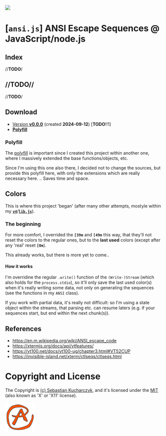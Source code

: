 <img src="https://kekse.biz/github.php?draw&override=github:ansi.js" />

# [`ansi.js`] ANSI Escape Sequences @ JavaScript/node.js

## Index
//**TODO**/

## //**TODO**//
//**TODO**/

## Download
* [Version **v0.0.0**](js/ansi.js) (created **2024-09-12**) [**TODO**!!1]
* [**Polyfill**](js/polyfill.js)

### Polyfill
The [polyfill](js/polyfill.js) is important since I created this project
within another one, where I massively extended the base functions/objects, etc.

Since I'm using this one also there, I decided not to change the sources,
but provide this polyfill here, with only the extensions which are really
necessary here. .. Saves time and space.

## Colors
This is where this project 'began' (after many other attempts, mostyle within my
[**`v4`**](https://github.com/kekse1/v4/)/[**`lib.js`**](https://github.com/kekse1/lib.js/)).

### The beginning
For more comfort, I overrided the **`[39m`** and **`[49m`** this way, that they'll
not reset the colors to the regular ones, but to the **last used** colors (except
after any 'real' reset **`[0m`**).

This already works, but there is more yet to come..

#### How it works
I'm overridine the regular `.write()` function of the `(Write-)Stream` (which also holds for
the `process.stdio`), so it'll only save the last used color(s) when it's really writing some
data, not only on generating the sequences (see the functions in my `ANSI` class).

If you work with partial data, it's really not difficult: so I'm using a state object within
the streams, that parsing etc. can resume laters (e.g. if your sequences start, but end within
the next chunk(s)).

## References
* https://en.m.wikipedia.org/wiki/ANSI_escape_code
* https://xtermjs.org/docs/api/vtfeatures/
* https://vt100.net/docs/vt100-ug/chapter3.html#VT52CUP
* https://invisible-island.net/xterm/ctlseqs/ctlseqs.html

# Copyright and License
The Copyright is [(c) Sebastian Kucharczyk](COPYRIGHT.txt),
and it's licensed under the [MIT](LICENSE.txt) (also known as 'X' or 'X11' license).

<a href="favicon.512px.png" target="_blank">
<img src="favicon.png" alt="Favicon" />
</a>

